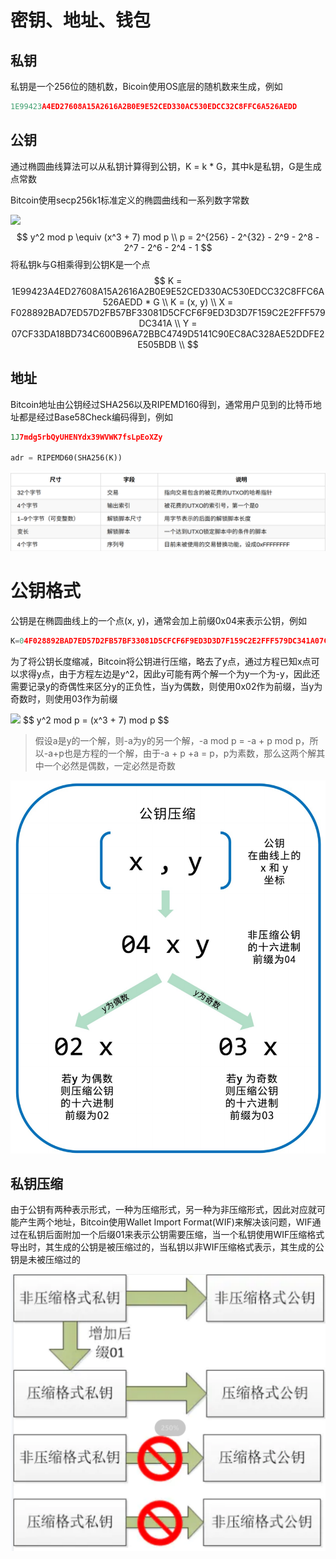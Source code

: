 # 密钥、地址、钱包

## 私钥

私钥是一个256位的随机数，Bicoin使用OS底层的随机数来生成，例如

```python
1E99423A4ED27608A15A2616A2B0E9E52CED330AC530EDCC32C8FFC6A526AEDD
```

## 公钥

通过椭圆曲线算法可以从私钥计算得到公钥，K = k * G，其中k是私钥，G是生成点常数

Bitcoin使用secp256k1标准定义的椭圆曲线和一系列数字常数

  <img src="http://chart.googleapis.com/chart?cht=tx&chl=\Large y^2 mod p \equiv (x^3 + 7) mod p \\
p = 2^{256} - 2^{32} - 2^9 - 2^8 - 2^7 - 2^6 - 2^4 - 1">      
$$
y^2 mod p \equiv (x^3 + 7) mod p \\
p = 2^{256} - 2^{32} - 2^9 - 2^8 - 2^7 - 2^6 - 2^4 - 1
$$
将私钥k与G相乘得到公钥K是一个点
$$
K = 1E99423A4ED27608A15A2616A2B0E9E52CED330AC530EDCC32C8FFC6A526AEDD * G \\
K = (x, y) \\
X = F028892BAD7ED57D2FB57BF33081D5CFCF6F9ED3D3D7F159C2E2FFF579DC341A \\
Y = 07CF33DA18BD734C600B96A72BBC4749D5141C90EC8AC328AE52DDFE2E505BDB \\
$$

## 地址

Bitcoin地址由公钥经过SHA256以及RIPEMD160得到，通常用户见到的比特币地址都是经过Base58Check编码得到，例如

```python
1J7mdg5rbQyUHENYdx39WVWK7fsLpEoXZy

adr = RIPEMD60(SHA256(K))
```

![download7](../../img/download7-1645789584402.jpg)

# 公钥格式

公钥是在椭圆曲线上的一个点(x, y)，通常会加上前缀0x04来表示公钥，例如

```python
K=04F028892BAD7ED57D2FB57BF33081D5CFCF6F9ED3D3D7F159C2E2FFF579DC341A07CF33DA18BD734C600B96A72BBC4749D5141C90EC8AC328AE52DDFE2E505BDB
```

为了将公钥长度缩减，Bitcoin将公钥进行压缩，略去了y点，通过方程已知x点可以求得y点，由于方程左边是y^2，因此y可能有两个解一个为y一个为-y，因此还需要记录y的奇偶性来区分y的正负性，当y为偶数，则使用0x02作为前缀，当y为奇数时，则使用03作为前缀

<img src="http://chart.googleapis.com/chart?cht=tx&chl=\Large y^2 mod p \equiv (x^3 + 7) mod p">
$$
y^2 mod p = (x^3 + 7) mod p
$$
 

> 假设a是y的一个解，则-a为y的另一个解，-a mod p = -a + p mod p，所以-a+p也是方程的一个解，由于-a + p +a = p，p为素数，那么这两个解其中一个必然是偶数，一定必然是奇数

![download11](../../img/download11.jpg)

## 私钥压缩

由于公钥有两种表示形式，一种为压缩形式，另一种为非压缩形式，因此对应就可能产生两个地址，Bitcoin使用Wallet Import Format(WIF)来解决该问题，WIF通过在私钥后面附加一个后缀01来表示公钥需要压缩，当一个私钥使用WIF压缩格式导出时，其生成的公钥是被压缩过的，当私钥以非WIF压缩格式表示，其生成的公钥是未被压缩过的

![download12](../../img/download12.jpg)